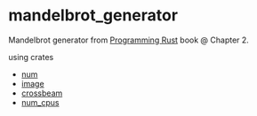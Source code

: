 # mandelbrot_generator
Mandelbrot generator from [Programming Rust](https://www.oreilly.com/library/view/programming-rust-2nd/9781492052586/) book @ Chapter 2.

using crates
* [num](https://crates.io/crates/num) 
* [image](https://crates.io/crates/image)
* [crossbeam](https://crates.io/crates/crossbeam)
* [num_cpus](https://crates.io/crates/num_cpus)

